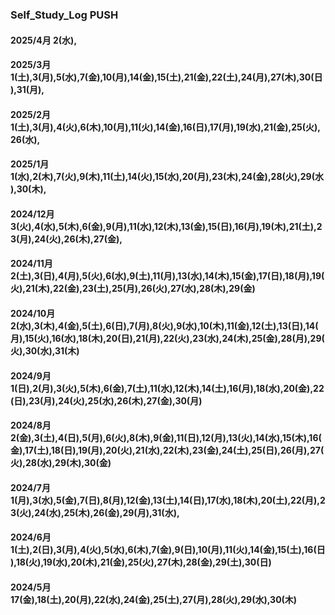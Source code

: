 ### Self_Study_Log PUSH

#### 2025/4月 2(水),

#### 2025/3月 1(土),3(月),5(水),7(金),10(月),14(金),15(土),21(金),22(土),24(月),27(木),30(日),31(月),

#### 2025/2月 1(土),3(月),4(火),6(木),10(月),11(火),14(金),16(日),17(月),19(水),21(金),25(火),26(水),

#### 2025/1月 1(水),2(木),7(火),9(木),11(土),14(火),15(水),20(月),23(木),24(金),28(火),29(水),30(木),

#### 2024/12月 3(火),4(水),5(木),6(金),9(月),11(水),12(木),13(金),15(日),16(月),19(木),21(土),23(月),24(火),26(木),27(金),

#### 2024/11月 2(土),3(日),4(月),5(火),6(水),9(土),11(月),13(水),14(木),15(金),17(日),18(月),19(火),21(木),22(金),23(土),25(月),26(火),27(水),28(木),29(金)

#### 2024/10月 2(水),3(木),4(金),5(土),6(日),7(月),8(火),9(水),10(木),11(金),12(土),13(日),14(月),15(火),16(水),18(木),20(日),21(月),22(火),23(水),24(木),25(金),28(月),29(火),30(水),31(木)

#### 2024/9月 1(日),2(月),3(火),5(木),6(金),7(土),11(水),12(木),14(土),16(月),18(水),20(金),22(日),23(月),24(火),25(水),26(木),27(金),30(月)

#### 2024/8月 2(金),3(土),4(日),5(月),6(火),8(木),9(金),11(日),12(月),13(火),14(水),15(木),16(金),17(土),18(日),19(月),20(火),21(水),22(木),23(金),24(土),25(日),26(月),27(火),28(水),29(木),30(金)

#### 2024/7月 1(月),3(水),5(金),7(日),8(月),12(金),13(土),14(日),17(水),18(木),20(土),22(月),23(火),24(水),25(木),26(金),29(月),31(水),

#### 2024/6月 1(土),2(日),3(月),4(火),5(水),6(木),7(金),9(日),10(月),11(火),14(金),15(土),16(日),18(火),19(水),20(木),21(金),25(火),27(木),28(金),29(土),30(日)

#### 2024/5月 17(金),18(土),20(月),22(水),24(金),25(土),27(月),28(火),29(水),30(木)
